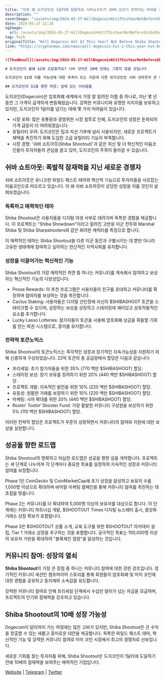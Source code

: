 ```yaml
---
title: "이번 해 도지코인은 1달러에 달할까요 시바쇼수트가 10배 오르기 전까지는 어려울 것으로 예상됩니다"
description: ""
coverImage: "/assets/img/2024-05-27-WillDogecoinHit1ThisYearNotBeforeShibaShootout10X_thumbnail.png"
date: 2024-05-27 22:28
ogImage: 
  url: /assets/img/2024-05-27-WillDogecoinHit1ThisYearNotBeforeShibaShootout10X_thumbnail.png
tag: Tech
originalTitle: "Will Dogecoin Hit $1 This Year? Not Before Shiba Shootout 10X  "
link: "https://cryptonews.com/news/will-dogecoin-hit-1-this-year-not-before-shiba-shootout-10x.htm"
---
```



```markdown
![Thumbnail](/assets/img/2024-05-27-WillDogecoinHit1ThisYearNotBeforeShibaShootout10X_thumbnail.png)

# 도지코인이 올해 $1에 도달할까요? 시바 샷아웃 10배 전에는 그렇지 않을 것입니다

도지코인이 $1에 이를 가능성에 대한 추측이 도는 가운데 다른 뮤지코인인 시바 샷아웃이 큰 화제를 모으고 있습니다. 도지코인이 $1에 이르는 길은 불확실하지만, 시바 샷아웃은 도지코인이 목표를 달성하기 전에 10배 성장할 것으로 여겨지며 많은 사람들이 기대하고 있습니다. 시바 샷아웃이 눈에 띄는 이유와 메타버스 시장 속에서 어떻게 차별화되는지 살펴보겠습니다.

## 도지코인의 $1을 향한 여정: 앞에 있는 어려움들
```  

<div class="content-ad"></div>

도지코인(Dogecoin)은 암호화폐 세계에서 가장 잘 알려진 이름 중 하나로, 지난 몇 년 동안 그 가격이 급격하게 변동해왔습니다. 강력한 커뮤니티와 유명한 지지자를 보유하고 있지만, 도지코인이 1달러를 넘기는 데에 몇 가지 어려움이 있습니다.

- 시장 포화: 많은 유통량과 광범위한 시장 침투로 인해, 도지코인의 성장은 둔화되어 가격 급등이 더 어려워졌습니다.
- 유틸리티 우려: 도지코인은 팁과 자선 기부에 널리 사용되지만, 새로운 프로젝트가 채택을 촉진하기 위해 도입한 고급 유틸리티 기능이 부족합니다.
- 시장 경쟁: '쉬바 쇼트아웃(Shiba Shootout)'과 같은 최신 및 더 혁신적인 미움코인들이 투자자들의 관심을 끌고 있어, 도지코인의 주목이 돌아갈 수 있습니다.

## 쉬바 쇼트아웃: 폭발적 잠재력을 지닌 새로운 경쟁자

쉬바 쇼트아웃은 유니크한 와일드 웨스트 테마와 혁신적 기능으로 투자자들을 사로잡는 미움코인으로 떠오르고 있습니다. 이 왜 쉬바 쇼트아웃이 상당한 성장을 이룰 것인지 살펴보겠습니다.

<div class="content-ad"></div>

### 독특하고 매력적인 테마

Shiba Shootout은 사용자들을 디지턈 야생 서부로 데려가며 독특한 경험을 제공합니다. 이 프로젝트는 "Shiba Showdown"이라고 알려진 고반응 미군 전투와 Marshal Shiba 및 Shiba Sharpshooters와 같은 화려한 캐릭터를 특징으로 합니다.

이 매력적인 테마는 Shiba Shootout을 다른 미군 동전과 구별시키는 데 뿐만 아니라 고유한 생태계에 참여하고 싶어하는 헌신적인 지역사회를 유치합니다.

### 성장을 이끌어가는 혁신적인 기능

<div class="content-ad"></div>

Shiba Shootout의 가장 매력적인 측면 중 하나는 커뮤니티를 계속해서 참여하고 보상하는 혁신적인 기능의 다양성입니다.

- Posse Rewards: 이 추천 프로그램은 사용자들이 친구를 초대하고 커뮤니티를 확장하며 참여자를 보상하는 것을 촉진합니다.
- Cactus Staking: 사용자들은 디지털 선인장에 자신의 $SHIBASHOOT 토큰을 스테이크할 수 있으며, 성장하는 보상을 상징하고 스테이킹에 재미있고 상호작용적인 요소를 추가합니다.
- Lucky Lasso Lotteries: 참가자들이 토큰을 사용해 암호화폐 상금을 획들할 기회를 얻는 복권 시스템으로, 흥미를 유지합니다.

### 전략적 토큰노믹스

Shiba Shootout의 토큰노믹스는 즉각적인 성장과 장기적인 지속가능성을 지원하기 위해 신중하게 구성되었습니다. 22억 토큰의 총 공급량에서 할당은 다음과 같습니다:

<div class="content-ad"></div>

- 프리세일: 초기 참가자들을 위한 35% (770 백만 $SHIBASHOOT) 할당.
- 스테이킹 보상: 장기 보유를 장려하기 위한 20% (440 백만 $SHIBASHOOT) 할당.
- 프로젝트 개발: 지속적인 발전을 위한 10% (220 백만 $SHIBASHOOT) 할당.
- 유동성: 원활한 거래를 보장하기 위한 10% (220 백만 $SHIBASHOOT) 할당.
- 마케팅: 시야 확대를 위한 20% (440 백만 $SHIBASHOOT) 할당.
- Rootin’ Tootin’ Shooter Fund: 가장 활발한 커뮤니티 구성원을 보상하기 위한 5% (110 백만 $SHIBASHOOT) 할당.

이러한 전략적 할당은 프로젝트가 꾸준히 성장하면서 커뮤니티의 참여와 지원에 대한 보상을 실현합니다.

## 성공을 향한 로드맵

Shiba Shootout의 명확하고 야심찬 로드맵은 성공을 향한 길을 개척합니다. 프로젝트는 세 단계로 나누어져 각 단계마다 중요한 목표를 설정하여 지속적인 성장과 커뮤니티 참여를 보장합니다.

<div class="content-ad"></div>

Phase 1은 CoinGecko 및 CoinMarketCap에 초기 상장을 달성하고 보유자 수를 1,000명 이상으로 확대하며 바이럴 마케팅 캠페인을 통해 커뮤니티 참여를 촉진하는 데 초점을 맞춥니다.

Phase 2는 커뮤니티를 더 확대하여 5,000명 이상의 보유자를 대상으로 합니다. 이 단계에는 커뮤니티 파트너십 개발, $SHOOTOUT Times 디지털 뉴스레터 출시, 중앙화 거래소 상장 확보가 포함됩니다.

Phase 3은 $SHOOTOUT 상품 소개, 교육 도구를 위한 $SHOOTOUT 아카데미 설립, Tier 1 거래소 상장을 추구하는 것을 포함합니다. 궁극적인 목표는 100,000명 이상의 보유자 기반을 확대하여 "블록체인 점령"을 달성하는 것입니다.

## 커뮤니티 참여: 성장의 열쇠

<div class="content-ad"></div>

**Shiba Shootout**의 가장 큰 장점 중 하나는 커뮤니티 참여에 대한 강한 강조입니다. 정기적인 커뮤니티 세션인 캠프파이어 스토리를 통해 회원들이 암호화폐 및 미미 코인에 대한 경험을 공유하고 동지애와 소속감을 유도합니다.

강력한 커뮤니티 참여로 인해 프리세일 단계에서 수십만 달러가 넘는 자금을 모금하며, 프로젝트의 인기와 잠재력을 강조하고 있습니다.

## Shiba Shootout의 10배 성장 가능성

Dogecoin이 달러까지 가는 여정에는 많은 고비가 있지만, Shiba Shootout은 큰 수익을 창출할 수 있는 새롭고 흥미로운 대안을 제공합니다. 독특한 와일드 웨스트 테마, 혁신적인 기능 및 강력한 커뮤니티 참여로 미미 코인 시장에서 최고의 경쟁자로 선보입니다.

<div class="content-ad"></div>

새로운 기회를 찾는 투자자를 위해, Shiba Shootout은 도지코인이 1달러에 도달하기 전에 10배의 잠재력을 보여주는 매력적인 기업입니다.

[Website](website_link) | [Telegram](telegram_link) | [Twitter](twitter_link)